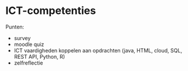 # ICT-competenties

Punten:
+ survey
+ moodle quiz
+ ICT vaardigheden koppelen aan opdrachten (java, HTML, cloud, SQL, REST API, Python, R)
+ zelfreflectie
